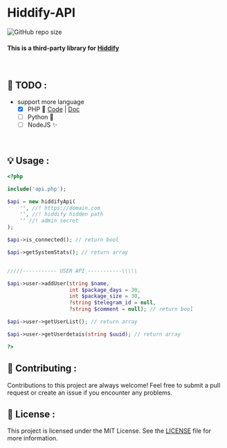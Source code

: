 <h1>Hiddify-API</h1>

![GitHub repo size](https://img.shields.io/github/repo-size/alix1383/hiddify-api?style=for-the-badge)

#### This is a third-party library for [Hiddify](https://github.com/hiddify)

<br>

## 📑 TODO :

  - support more language 
    - [x] PHP 🐘 [Code](https://github.com/alix1383/hiddify-api/blob/main/api.php) | [Doc](https://github.com/alix1383/hiddify-api#-usage-)
    - [ ] Python 🐍
    - [ ] NodeJS ✨

<br>

## 💡 Usage :

``` php
<?php

include('api.php');

$api = new hiddifyApi(
    '', //! https://domain.com
    '', //! hiddify hidden path
    '' //! admin secret
);

$api->is_connected(); // return bool

$api->getSystemStats(); // return array


/////----------- USER API -----------\\\\\

$api->user->addUser(string $name,
                    int $package_days = 30,
                    int $package_size = 30,
                    ?string $telegram_id = null,
                    ?string $comment = null); // return bool

$api->user->getUserList(); // return array

$api->user->getUserdetais(string $uuid); // return array

?>
```

## 🤝 Contributing :
Contributions to this project are always welcome! Feel free to submit a pull request or create an issue if you encounter any problems.

## 📃 License :
This project is licensed under the MIT License. See the [LICENSE](https://github.com/alix1383/hiddify-api/blob/main/LICENSE) file for more information.

